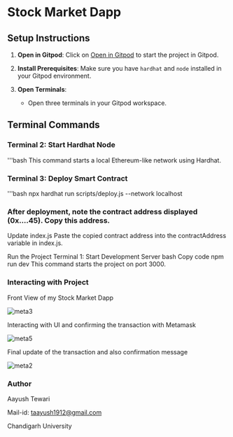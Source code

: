 # Stock Market Dapp

## Setup Instructions

1. **Open in Gitpod**: Click on [Open in Gitpod](https://metacrafterc-scmstarter-ybypmhi93f4.ws-us115.gitpod.io/) to start the project in Gitpod.

2. **Install Prerequisites**: Make sure you have `hardhat` and `node` installed in your Gitpod environment.

3. **Open Terminals**:
   - Open three terminals in your Gitpod workspace.

## Terminal Commands

### Terminal 2: Start Hardhat Node
'''bash
This command starts a local Ethereum-like network using Hardhat.

### Terminal 3: Deploy Smart Contract
'''bash
npx hardhat run scripts/deploy.js --network localhost

### After deployment, note the contract address displayed (0x....45). Copy this address.

Update index.js
Paste the copied contract address into the contractAddress variable in index.js.

Run the Project
Terminal 1: Start Development Server
bash
Copy code
npm run dev
This command starts the project on port 3000.

### Interacting with Project
Front View of my Stock Market Dapp

![meta3](https://github.com/user-attachments/assets/cb39d3e8-7853-489b-ad22-ef947f250a71)

Interacting with UI and confirming the transaction with Metamask

![meta5](https://github.com/user-attachments/assets/2a6f0439-8305-4910-ab47-f165d7def37c)

Final update of the transaction and also confirmation message

![meta2](https://github.com/user-attachments/assets/25a6479d-9ee2-4e84-b534-d736f7b1afbe)

### Author

Aayush Tewari

Mail-id: taayush1912@gmail.com

Chandigarh University

